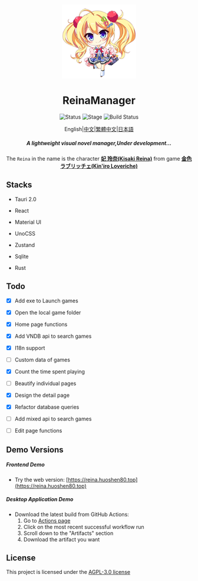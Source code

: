 <div align="center">
  <div style="width:200px">
    <a href="https://vndb.org/c64303">
      <img src="src-tauri/icons/reina.png" alt="Reina">
    </a>
  </div>

<h1>ReinaManager</h1>

![Status](https://img.shields.io/badge/status-active-brightgreen) ![Stage](https://img.shields.io/badge/stage-beta-blue) ![Build Status](https://github.com/huoshen80/ReinaManager/actions/workflows/build.yml/badge.svg)

<p align="center">English|<a href="./README.zh_CN.md">中文</a>|<a href="./README.zh_TW.md">繁體中文</a>|<a href="./README.ja_JP.md">日本語</a></p>

<h5>A lightweight visual novel manager,Under development...</h5>

The `Reina` in the name is the character <a href="https://vndb.org/c64303"><b>妃 玲奈(Kisaki Reina)</b></a> from game <a href="https://vndb.org/v21852"><b>金色ラブリッチェ(Kin'iro Loveriche)</b></a>

</div>

## Stacks

- Tauri 2.0

- React

- Material UI

- UnoCSS

- Zustand

- Sqlite

- Rust

## Todo

- [x] Add exe to Launch games
- [x] Open the local game folder
- [x] Home page functions
- [x] Add VNDB api to search games
- [x] I18n support
- [ ] Custom data of games
- [x] Count the time spent playing
- [ ] Beautify individual pages
- [x] Design the detail page
- [x] Refactor database queries
- [ ] Add mixed api to search games
- [ ] Edit page functions


## Demo Versions

##### Frontend Demo
- Try the web version: [https://reina.huoshen80.top](https://reina.huoshen80.top)

##### Desktop Application Demo
- Download the latest build from GitHub Actions:
  1. Go to [Actions page](https://github.com/huoshen80/ReinaManager/actions/workflows/build.yml)
  2. Click on the most recent successful workflow run
  3. Scroll down to the "Artifacts" section
  4. Download the artifact you want

## License

This project is licensed under the [AGPL-3.0 license](https://github.com/huoshen80/ReinaManager#AGPL-3.0-1-ov-file)


